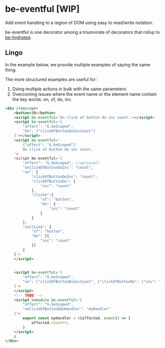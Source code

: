 # be-eventful [WIP]

Add event handling to a region of DOM using easy to read/write notation.

be-eventful is one decorator among a triumvirate of decorators that rollup to [be-hydrated](https://github.com/bahrus/be-hydrated).

## Lingo

In the example below, we provide multiple examples of saying the same thing.

The more structured  examples are useful for:

1.  Doing multiple actions in bulk with the same parameters.
2.  Overcoming issues where the event name or the element name contain the key words:  on, of, do, inc.

```html
<div itemscope>
    <button>30</button>
    <script be-eventful='On click of button do inc count.'></script>
    <script be-eventful='{
        "affect": "$.beScoped",
        "On": ["clickOfButtonDoIncCount"]
    }'></script>
    <script be-eventful='
        {"affect": "$.beScoped"}
        On click of button do inc count.
    '>
    <script be-eventful='{
        "affect": "$.beScoped", //optional?
        "onClickOfButtonDoInc": "count",
        "on": {
            "clickOfButtonDoInc": "count",
            "clickOfButtonDo": {
                "inc": "count"
            },
            "click$":{
                "of": "button",
                "do": {
                    "inc": "count"
                }
            }
        },
        "onClick$": {
            "of": "button",
            "do": [{
                "inc": "count"
            }]
        }
    }'>
    </script>
    
    
    <script be-eventful='{
        "affect": "$.beScoped",
        "on": ["clickOfButtonDoIncCount", {"clickOfButtonDo": {"inc": "count"}}]
    }'>
    </script>
    <!-- TODO -->
    <script nomodule be-eventful='{
        "affect": "$.beScoped",
        "onClickOfButtonEDoHandler": "myHandler"
    }'>
        export const myHandler = ({affected, event}) => {
            affected.count++;
        }
    </script>
    c
</div>
```

